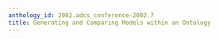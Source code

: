 ```yaml
---
anthology_id: 2002.adcs_conference-2002.7
title: Generating and Comparing Models within an Ontology
---
```

